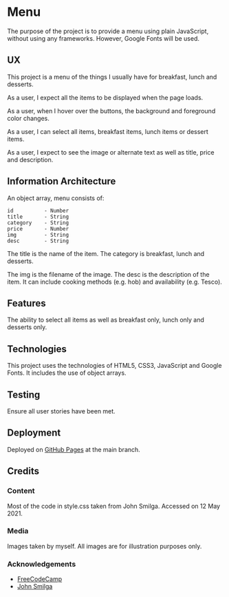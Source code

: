 # Menu

The purpose of the project is to provide a menu using plain JavaScript, without using any frameworks.  However, Google Fonts will be used.

## UX

This project is a menu of the things I usually have for breakfast, lunch and desserts.

As a user, I expect all the items to be displayed when the page loads.

As a user, when I hover over the buttons, the background and foreground color changes.

As a user, I can select all items, breakfast items, lunch items or dessert items.

As a user, I expect to see the image or alternate text as well as title, price and description.

## Information Architecture

An object array, menu consists of:

    id          - Number
    title       - String
    category    - String
    price       - Number
    img         - String
    desc        - String

The title is the name of the item.  The category is breakfast, lunch and desserts.

The img is the filename of the image.
The desc is the description of the item.  It can include cooking methods (e.g. hob) and availability (e.g. Tesco).

## Features

The ability to select all items as well as breakfast only, lunch only and desserts only.

## Technologies

This project uses the technologies of HTML5, CSS3, JavaScript and Google Fonts.  It includes the use of object arrays.

## Testing

Ensure all user stories have been met.

## Deployment

Deployed on [GitHub Pages](https://derektypist.github.io/menu) at the main branch.

## Credits

### Content

Most of the code in style.css taken from John Smilga.  Accessed on 12 May 2021.

### Media

Images taken by myself.  All images are for illustration purposes only.

### Acknowledgements

- [FreeCodeCamp](https://www.youtube.com/watch?v=3PHXvlpOkf4&t=1825s)
- [John Smilga](https://github.com/john-smilga/javascript-basic-projects)